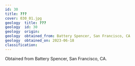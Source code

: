 ```yaml
---
id: 30 
title: ???
cover: 030_01.jpg
geology  title: ???
geology  id: 30
geology  origin: 
geology  obtained_from: Battery Spencer, San Francisco, CA
geology  obtained_on: 2023-06-18
classification:
---
```


Obtained from Battery Spencer, San Francisco, CA.
